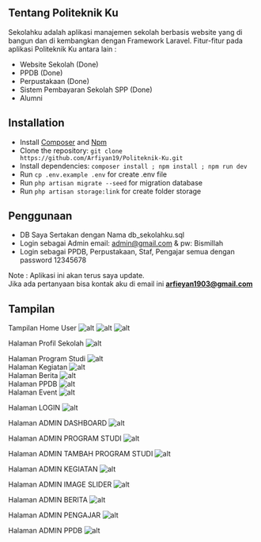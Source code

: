## Tentang Politeknik Ku

Sekolahku adalah aplikasi manajemen sekolah berbasis website yang di bangun dan di kembangkan dengan Framework Laravel. Fitur-fitur pada aplikasi Politeknik Ku antara lain :

-   Website Sekolah (Done)
-   PPDB (Done)
-   Perpustakaan (Done)
-   Sistem Pembayaran Sekolah SPP (Done)
-   Alumni

## Installation

-   Install [Composer](https://getcomposer.org/download) and [Npm](https://nodejs.org/en/download)
-   Clone the repository: `git clone https://github.com/Arfiyan19/Politeknik-Ku.git`
-   Install dependencies: `composer install ; npm install ; npm run dev`
-   Run `cp .env.example .env` for create .env file
-   Run `php artisan migrate --seed` for migration database
-   Run `php artisan storage:link` for create folder storage

## Penggunaan

-   DB Saya Sertakan dengan Nama db_sekolahku.sql
-   Login sebagai Admin email: admin@gmail.com & pw: Bismillah
-   Login sebagai PPDB, Perpustakaan, Staf, Pengajar semua dengan password 12345678

Note : Aplikasi ini akan terus saya update.<br>
Jika ada pertanyaan bisa kontak aku di email ini <b>arfieyan1903@gmail.com</b>

</p>

## Tampilan

Tampilan Home User
![alt](galeri/home1.png)
![alt](galeri/home2.png)
![alt](galeri/home3.png)

Halaman Profil Sekolah
![alt](galeri/profile-sekolah-3.png) <br>

Halaman Program Studi
![alt](galeri/program-studi-4.png) <br>
Halaman Kegiatan
![alt](galeri/kegiatan-5.png) <br>
Halaman Berita
![alt](galeri/berita-6.png) <br>
Halaman PPDB
![alt](galeri/ppdb-7.png) <br>
Halaman Event
![alt](galeri/event-8.png) <br>

Halaman LOGIN
![alt](galeri/login-9.png) <br>

Halaman ADMIN DASHBOARD
![alt](galeri/admin-dashboard-10.png) <br>

Halaman ADMIN PROGRAM STUDI
![alt](galeri/admin-prodi-11.png) <br>

Halaman ADMIN TAMBAH PROGRAM STUDI
![alt](galeri/admin-tambah-prodi-12.png.png) <br>

Halaman ADMIN KEGIATAN
![alt](galeri/admin-kegiatan-13.png) <br>

Halaman ADMIN IMAGE SLIDER
![alt](galeri/admin-image-slider-14.png) <br>

Halaman ADMIN BERITA
![alt](galeri/admin-berita-15.png) <br>

Halaman ADMIN PENGAJAR
![alt](galeri/admin-pengajar-16.png) <br>

Halaman ADMIN PPDB
![alt](galeri/admin-ppdb-tutop.png) <br>
